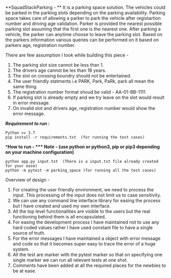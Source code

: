 **SquadStackParking - ** 
It is a parking space solution. The vehicles could be parked in the parking slots depending on the parking availability.
Parking space takes care of allowing a parker to park the vehicle after registartion number and driving age validation.
Parker is provided the nearest possible parking slot asuuming that the first one is the nearest one.
After parking a vehicle, the parker can anytime choose to leave the parking slot.
Based on the parkers information various queries can be performed on it based on parkers age, registration number.

There are few assumption I took while building this piece - 
1. The parking slot size cannot be less than 1.
2. The drivers age cannot be les than 18 years.
3. The slot on crossing boundry should not be entertained.
4. The user friendly statments i.e PARK, Park, PaRk, park all mean the same thing.
5. The registration number format shoud be valid - AA-01-BB-1111
6. If parking slot is already empty and we try leave on the slot would result in error message.
7. On invalid slot and drivers age, registration number would show the error message.

***Requirement to run :***
```
Python >= 3.7
pip install -r requirements.txt  (for running the test cases)
```

***How to run - ***
Note - (use python or python3, pip or pip3 depending on your machine configuration)**
```
python app.py input.txt  (There is a input.txt file already created for your ease)
python -m pytest -m parking_space (for running all the test cases)
```

Overview of design - 
1. For creating the user friendly environment, we need to process the input. This processing of the input does not limit us to case sensitivity.
2. We can use any command line interface library for easing the process but I have created and used my own interface.
3. All the top level functionalities are visible to the users but the real functioning behind them is all encapsulated.
4. For easing the development process I have maintained not to use any hard coded values rather I have used constant file to have a single source of truth.
5. For the error messages I have maintained a object with error message and code so that it becomes super easy to trace the error of a huge system.
6. All the test are marker with the pytest marker so that on specifying one single marker we can run all relevant tests at one shot.
7. Comments have been added at all the required places for the newbies to be at ease.
